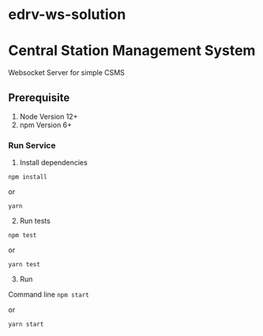 # edrv-ws-solution
# Central Station Management System 

Websocket Server for simple CSMS

## Prerequisite

1. Node Version 12+
2. npm Version 6+

### Run Service 

1. Install dependencies
 
 `npm install`

 or 

 `yarn`

2. Run tests

 `npm test`

 or 

 `yarn test`

3. Run 

 Command line
 `npm start`

 or 
 
 `yarn start`
